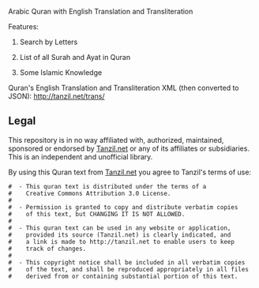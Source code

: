 Arabic Quran with English Translation and Transliteration

Features:

1. Search by Letters

2. List of all Surah and Ayat in Quran

3. Some Islamic Knowledge

Quran's English Translation and Transliteration XML (then converted to JSON):
http://tanzil.net/trans/

## Legal

This repository is in no way affiliated with, authorized, maintained, sponsored or endorsed by [Tanzil.net](http://tanzil.net) or any of its affiliates or subsidiaries. This is an independent and unofficial library.

By using this Quran text from [Tanzil.net](http://tanzil.net) you agree to Tanzil's terms of use:

```
#  - This quran text is distributed under the terms of a
#    Creative Commons Attribution 3.0 License.
#
#  - Permission is granted to copy and distribute verbatim copies
#    of this text, but CHANGING IT IS NOT ALLOWED.
#
#  - This quran text can be used in any website or application,
#    provided its source (Tanzil.net) is clearly indicated, and
#    a link is made to http://tanzil.net to enable users to keep
#    track of changes.
#
#  - This copyright notice shall be included in all verbatim copies
#    of the text, and shall be reproduced appropriately in all files
#    derived from or containing substantial portion of this text.
```
